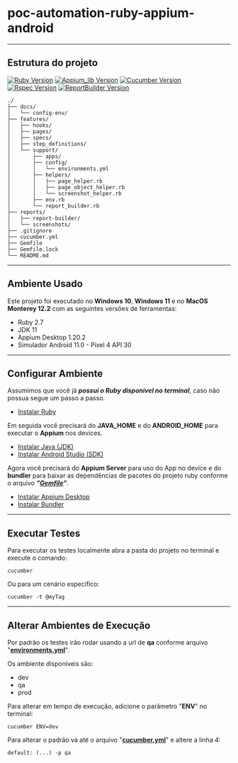 [ruby-image]: https://img.shields.io/badge/ruby-2.7-red
[ruby-url]: https://www.ruby-lang.org/pt/
[cucumber-image]: https://img.shields.io/badge/cucumber-6.1.0-brightgreen
[cucumber-url]: https://cucumber.io/docs/installation/ruby/
[appium_lib-image]: https://img.shields.io/badge/appium_lib-11.2.0-purple
[appium_lib-url]: https://rubygems.org/gems/appium_lib/versions/11.2.0
[rspec-image]: https://img.shields.io/badge/rspec-3.10.0-red
[rspec-url]: https://rspec.info/documentation/
[report_builder-image]: https://img.shields.io/badge/report_builder-1.9-blue
[report_builder-url]: https://reportbuilder.rajatthareja.com/

# poc-automation-ruby-appium-android


---
## Estrutura do projeto
[![Ruby Version][ruby-image]][ruby-url]
[![Appium_lib Version][appium_lib-image]][appium_lib-url]
[![Cucumber Version][cucumber-image]][cucumber-url]
[![Rspec Version][rspec-image]][rspec-url]
[![ReportBuilder Version][report_builder-image]][report_builder-url]
```
./
├── docs/
│   └── config-env/
├── features/
│   ├── hooks/
│   ├── pages/
│   ├── specs/
│   ├── step_definitions/
│   └── support/
│       ├── apps/
│       ├── config/
│       │   └── environments.yml
│       ├── helpers/
│       │   ├── page_helper.rb
│       │   ├── page_object_helper.rb
│       │   └── screenshot_helper.rb
│       ├── env.rb
│       └── report_builder.rb
├── reports/
│   ├── report-builder/
│   └── screenshots/
├── .gitignore
├── cucumber.yml
├── Gemfile
├── Gemfile.lock
└── README.md
```


---
## Ambiente Usado
Este projeto foi executado no **Windows 10**, **Windows 11** e no **MacOS Monterey 12.2** com as seguintes versões de ferramentas:

  - Ruby 2.7
  - JDK 11
  - Appium Desktop 1.20.2
  - Simulador Android 11.0 - Pixel 4 API 30
  

---
## Configurar Ambiente
Assumimos que você já ***possui o Ruby disponível no terminal***, caso não possua segue um passo a passo.

  - [Instalar Ruby](docs/config-env/install-ruby.md)


Em seguida você precisará do **JAVA_HOME** e do **ANDROID_HOME** para executar o **Appium** nos devices.

  - [Instalar Java (JDK)](docs/config-env/install-java-jdk.md)
  - [Instalar Android Studio (SDK)](docs/config-env/install-android-studio-sdk.md)


Agora você precisará do **Appium Server** para uso do App no device e do **bundler** para baixar as dependências de pacotes do projeto ruby conforme o arquivo ***"[Gemfile](Gemfile)"***.

  - [Instalar Appium Desktop](docs/config-env/install-appium-desktop.md)
  - [Instalar Bundler](docs/config-env/install-bundler.md)


---
## Executar Testes
Para executar os testes localmente abra a pasta do projeto no terminal e execute o comando:
  ```
  cucumber
  ```

Ou para um cenário específico:
  ```
  cucumber -t @myTag
  ```


---
## Alterar Ambientes de Execução
Por padrão os testes irão rodar usando a url de **qa** conforme arquivo "**[environments.yml](features/support/config/environments.yml)**".

Os ambiente disponíveis são:

  - dev
  - qa
  - prod


Para alterar em tempo de execução, adicione o parâmetro "**ENV**" no terminal:
  ```
  cucumber ENV=dev
  ```

Para alterar o padrão vá até o arquivo "**[cucumber.yml](cucumber.yml)**" e altere a linha 4:
  ```
  default: (...) -p qa
  ```
